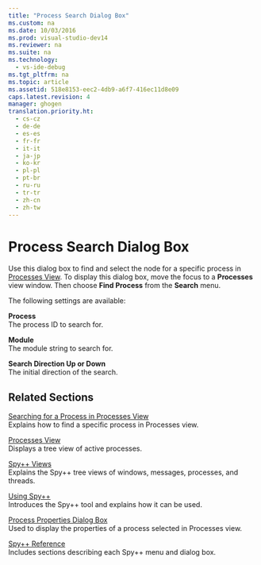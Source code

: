 ```yaml
---
title: "Process Search Dialog Box"
ms.custom: na
ms.date: 10/03/2016
ms.prod: visual-studio-dev14
ms.reviewer: na
ms.suite: na
ms.technology: 
  - vs-ide-debug
ms.tgt_pltfrm: na
ms.topic: article
ms.assetid: 518e8153-eec2-4db9-a6f7-416ec11d8e09
caps.latest.revision: 4
manager: ghogen
translation.priority.ht: 
  - cs-cz
  - de-de
  - es-es
  - fr-fr
  - it-it
  - ja-jp
  - ko-kr
  - pl-pl
  - pt-br
  - ru-ru
  - tr-tr
  - zh-cn
  - zh-tw
---
```

# Process Search Dialog Box
Use this dialog box to find and select the node for a specific process in [Processes View](../VS_debugger/Processes-View.md). To display this dialog box, move the focus to a **Processes** view window. Then choose **Find Process** from the **Search** menu.  
  
 The following settings are available:  
  
 **Process**  
 The process ID to search for.  
  
 **Module**  
 The module string to search for.  
  
 **Search Direction Up or Down**  
 The initial direction of the search.  
  
## Related Sections  
 [Searching for a Process in Processes View](../VS_debugger/How-to--Search-for-a-Process-in-Processes-View.md)  
 Explains how to find a specific process in Processes view.  
  
 [Processes View](../VS_debugger/Processes-View.md)  
 Displays a tree view of active processes.  
  
 [Spy++ Views](../VS_debugger/Spy---Views.md)  
 Explains the Spy++ tree views of windows, messages, processes, and threads.  
  
 [Using Spy++](../VS_debugger/Using-Spy--.md)  
 Introduces the Spy++ tool and explains how it can be used.  
  
 [Process Properties Dialog Box](../VS_debugger/Process-Properties-Dialog-Box.md)  
 Used to display the properties of a process selected in Processes view.  
  
 [Spy++ Reference](../VS_debugger/Spy---Reference.md)  
 Includes sections describing each Spy++ menu and dialog box.